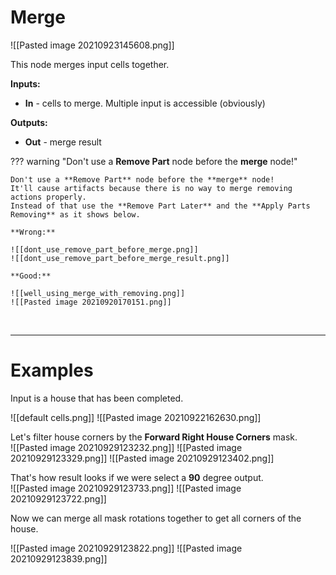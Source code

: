 # **Merge**

![[Pasted image 20210923145608.png]]

This node merges input cells together.  
	
**Inputs:**

- **In** - cells to merge. Multiple input is accessible (obviously)

**Outputs:**

- **Out** - merge result

??? warning "Don't use a **Remove Part** node before the **merge** node!"

	Don't use a **Remove Part** node before the **merge** node!  
	It'll cause artifacts because there is no way to merge removing actions properly.  
	Instead of that use the **Remove Part Later** and the **Apply Parts Removing** as it shows below.

	**Wrong:** 

	![[dont_use_remove_part_before_merge.png]]
	![[dont_use_remove_part_before_merge_result.png]]

	**Good:**  

	![[well_using_merge_with_removing.png]]
	![[Pasted image 20210920170151.png]]

<br />

--------

# Examples
Input is a house that has been completed.  

![[default cells.png]]
![[Pasted image 20210922162630.png]]

Let's filter house corners by the **Forward Right House Corners** mask.  
![[Pasted image 20210929123232.png]]
![[Pasted image 20210929123329.png]]
![[Pasted image 20210929123402.png]]

That's how result looks if we were select a **90** degree output.  
![[Pasted image 20210929123733.png]]
![[Pasted image 20210929123722.png]]

Now we can merge all mask rotations together to get all corners of the house.  

![[Pasted image 20210929123822.png]]
![[Pasted image 20210929123839.png]]


